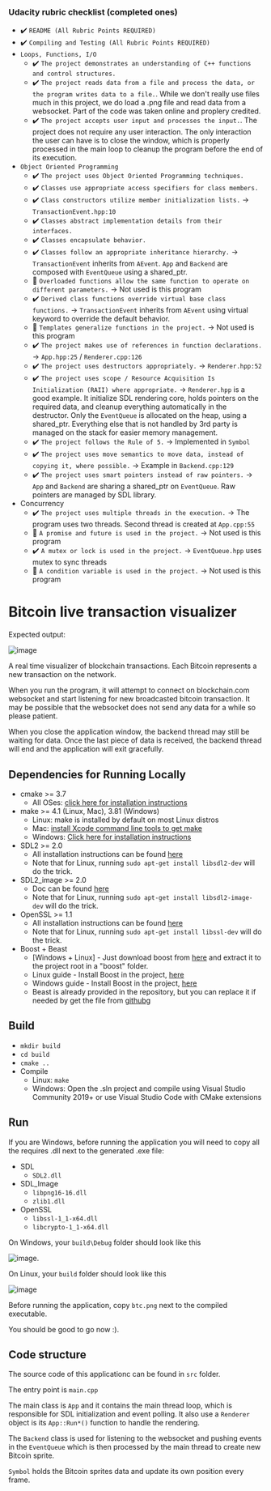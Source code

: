 ### Udacity rubric checklist (completed ones)

* ✔️ `README (All Rubric Points REQUIRED)`
* ✔️ `Compiling and Testing (All Rubric Points REQUIRED)`
* `Loops, Functions, I/O`
  * ✔️ `The project demonstrates an understanding of C++ functions and control structures.`
  * ✔️ `The project reads data from a file and process the data, or the program writes data to a file.`. While we don't really use files much in this project, we do load a .png file and read data from a websocket. Part of the code was taken online and proplery credited.
  * ✔️ `The project accepts user input and processes the input.`. The project does not require any user interaction. The only interaction the user can have is to close the window, which is properly processed in the main loop to cleanup the program before the end of its execution.
* `Object Oriented Programming`
  * ✔️ `The project uses Object Oriented Programming techniques.`
  * ✔️ `Classes use appropriate access specifiers for class members.`
  * ✔️ `Class constructors utilize member initialization lists.` -> `TransactionEvent.hpp:10`
  * ✔️ `Classes abstract implementation details from their interfaces.`
  * ✔️ `Classes encapsulate behavior.`
  * ✔️ `Classes follow an appropriate inheritance hierarchy.` -> `TransactionEvent` inherits from `AEvent`. `App` and `Backend` are composed with `EventQueue` using a shared_ptr.
  * 🚫 `Overloaded functions allow the same function to operate on different parameters.` -> Not used is this program
  * ✔️ `Derived class functions override virtual base class functions.` -> `TransactionEvent` inherits from `AEvent` using virtual keyword to override the default behavior.
  * 🚫 `Templates generalize functions in the project.` -> Not used is this program
  * ✔️ `The project makes use of references in function declarations.` -> `App.hpp:25` / `Renderer.cpp:126`
  * ✔️ `The project uses destructors appropriately.` -> `Renderer.hpp:52`
  * ✔️ `The project uses scope / Resource Acquisition Is Initialization (RAII) where appropriate.` -> `Renderer.hpp` is a good example. It initialize SDL rendering core, holds pointers on the required data, and cleanup everything automatically in the destructor. Only the `EventQueue` is allocated on the heap, using a shared_ptr. Everything else that is not handled by 3rd party is managed on the stack for easier memory management.
  * ✔️ `The project follows the Rule of 5.` -> Implemented in `Symbol`
  * ✔️ `The project uses move semantics to move data, instead of copying it, where possible.` -> Example in `Backend.cpp:129`
  * ✔️ `The project uses smart pointers instead of raw pointers.` -> `App` and `Backend` are sharing a shared_ptr on `EventQueue`. Raw pointers are managed by SDL library.
* Concurrency
  * ✔️ `The project uses multiple threads in the execution.` -> The program uses two threads. Second thread is created at `App.cpp:55`
  * 🚫 `A promise and future is used in the project.` -> Not used is this program
  * ✔️ `A mutex or lock is used in the project.` -> `EventQueue.hpp` uses mutex to sync threads
  * 🚫 `A condition variable is used in the project.` -> Not used is this program






# Bitcoin live transaction visualizer

Expected output:

![image](https://user-images.githubusercontent.com/9780671/111024548-bed02a80-8422-11eb-99f0-9d2b9f26e897.png)

A real time visualizer of blockchain transactions. Each Bitcoin represents a new transaction on the network.

When you run the program, it will attempt to connect on blockchain.com websocket and start listening for new broadcasted bitcoin transaction. It may be possible that the websocket does not send any data for a while so please patient.

When you close the application window, the backend thread may still be waiting for data. Once the last piece of data is received, the backend thread will end and the application will exit gracefully.

## Dependencies for Running Locally

* cmake >= 3.7
  * All OSes: [click here for installation instructions](https://cmake.org/install/)
* make >= 4.1 (Linux, Mac), 3.81 (Windows)
  * Linux: make is installed by default on most Linux distros
  * Mac: [install Xcode command line tools to get make](https://developer.apple.com/xcode/features/)
  * Windows: [Click here for installation instructions](http://gnuwin32.sourceforge.net/packages/make.htm)
* SDL2 >= 2.0
  * All installation instructions can be found [here](https://wiki.libsdl.org/Installation)
  * Note that for Linux, running `sudo apt-get install libsdl2-dev` will do the trick.
* SDL2_image >= 2.0
  * Doc can be found [here](https://www.libsdl.org/projects/SDL_image/)
  * Note that for Linux, running `sudo apt-get install libsdl2-image-dev` will do the trick.
* OpenSSL >= 1.1
  * All installation instructions can be found [here](https://wiki.openssl.org/index.php/Compilation_and_Installation)
  * Note that for Linux, running `sudo apt-get install libssl-dev` will do the trick.
* Boost + Beast
  * [Windows + Linux] - Just download boost from [here](https://www.boost.org/users/download/) and extract it to the project root in a "boost" folder.
  * Linux guide - Install Boost in the project, [here](https://www.boost.org/doc/libs/1_75_0/more/getting_started/unix-variants.html)
  * Windows guide - Install Boost in the project, [here](https://www.boost.org/doc/libs/1_75_0/more/getting_started/windows.html)
  * Beast is already provided in the repository, but you can replace it if needed by get the file from [githubg](https://github.com/boostorg/beast.git)

## Build

* `mkdir build`
* `cd build`
* `cmake ..`
* Compile
  * Linux: `make`
  * Windows: Open the .sln project and compile using Visual Studio Community 2019+ or use Visual Studio Code with CMake extensions

## Run

If you are Windows, before running the application you will need to copy all the requires .dll next to the generated .exe file:

* SDL
  * `SDL2.dll`
* SDL_Image
  * `libpng16-16.dll`
  * `zlib1.dll`
* OpenSSL
  * `libssl-1_1-x64.dll`
  * `libcrypto-1_1-x64.dll`

On Windows, your `build\Debug` folder should look like this

![image](https://user-images.githubusercontent.com/9780671/111022182-92adad00-8414-11eb-9196-99b14cec4de6.png).

On Linux, your `build` folder should look like this

![image](https://user-images.githubusercontent.com/9780671/111022234-df918380-8414-11eb-9ae0-84eac748bd5d.png)


Before running the application, copy `btc.png` next to the compiled executable.

You should be good to go now :).

## Code structure

The source code of this applicationc can be found in `src` folder.

The entry point is `main.cpp`

The main class is `App` and it contains the main thread loop, which is responsible for SDL initialization and event polling. It also use a `Renderer` object is its `App::Run*()` function to handle the rendering.

The `Backend` class is used for listening to the websocket and pushing events in the `EventQueue` which is then processed by the main thread to create new Bitcoin sprite.

`Symbol` holds the Bitcoin sprites data and update its own position every frame.
